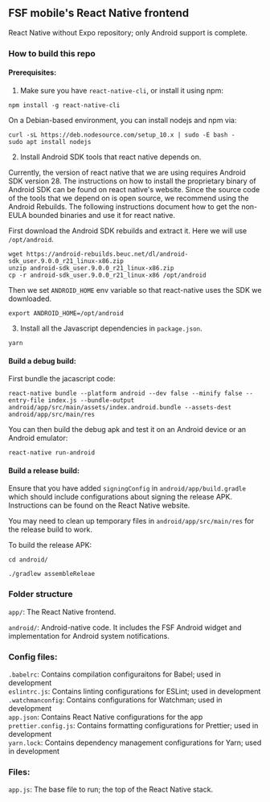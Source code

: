## FSF mobile's React Native frontend

React Native without Expo repository; only Android support is complete.

### How to build this repo

#### Prerequisites:

1. Make sure you have `react-native-cli`, or install it using npm:

```
npm install -g react-native-cli
```

On a Debian-based environment, you can install nodejs and npm via:

```
curl -sL https://deb.nodesource.com/setup_10.x | sudo -E bash -
sudo apt install nodejs
```

2. Install Android SDK tools that react native depends on.

Currently, the version of react native that we are using requires Android SDK version 28. The instructions on how to install the proprietary binary of Android SDK can be found on react native's website. Since the source code of the tools that we depend on is open source, we recommend using the Android Rebuilds. The following instructions document how to get the non-EULA bounded binaries and use it for react native.

First download the Android SDK rebuilds and extract it. Here we will use `/opt/android`.

```
wget https://android-rebuilds.beuc.net/dl/android-sdk_user.9.0.0_r21_linux-x86.zip
unzip android-sdk_user.9.0.0_r21_linux-x86.zip
cp -r android-sdk_user.9.0.0_r21_linux-x86 /opt/android
```

Then we set `ANDROID_HOME` env variable so that react-native uses the SDK we downloaded.

```
export ANDROID_HOME=/opt/android
```

3. Install all the Javascript dependencies in `package.json`.

```
yarn
```

#### Build a debug build:

First bundle the jacascript code:

```
react-native bundle --platform android --dev false --minify false --entry-file index.js --bundle-output android/app/src/main/assets/index.android.bundle --assets-dest android/app/src/main/res
```

You can then build the debug apk and test it on an Android device or an Android emulator:

```
react-native run-android
```

#### Build a release build:

Ensure that you have added `signingConfig` in `android/app/build.gradle` which should include configurations about signing the release APK. Instructions can be found on the React Native website.

You may need to clean up temporary files in `android/app/src/main/res` for the release build to work.

To build the release APK:

```
cd android/

./gradlew assembleReleae
```

### Folder structure

`app/`: The React Native frontend.

`android/`: Android-native code. It includes the FSF Android widget and implementation for Android system notifications.

### Config files:

`.babelrc`: Contains compilation configuraitons for Babel; used in development  
`eslintrc.js`: Contains linting configurations for ESLint; used in development  
`.watchmanconfig`: Contains configurations for Watchman; used in development  
`app.json`: Contains React Native configurations for the app  
`prettier.config.js`: Contains formatting configurations for Prettier; used in development  
`yarn.lock`: Contains dependency management configurations for Yarn; used in development

### Files:

`app.js`: The base file to run; the top of the React Native stack.
